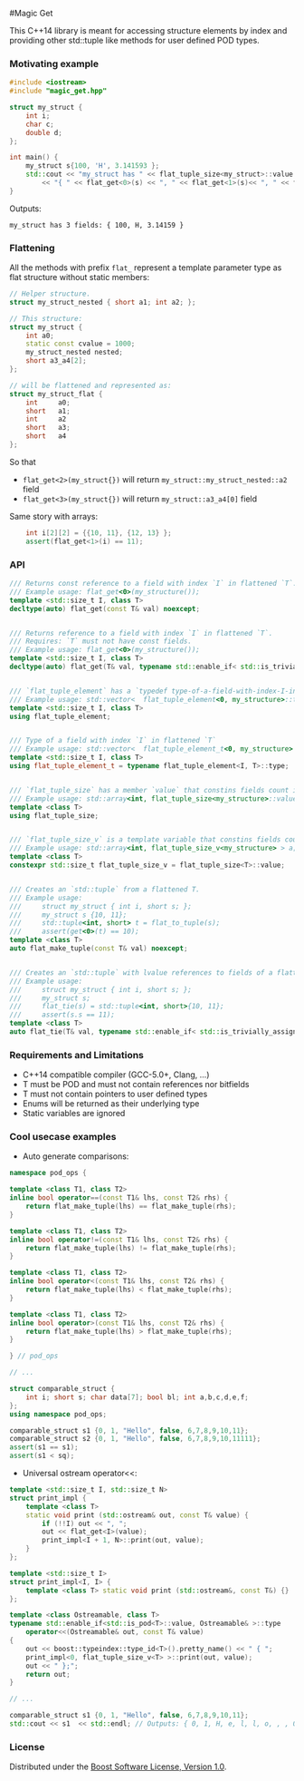 #Magic Get

This C++14 library is meant for accessing structure elements by index and providing other std::tuple like methods for user defined POD types.


### Motivating example
```c++
#include <iostream>
#include "magic_get.hpp"

struct my_struct {
    int i;
    char c;
    double d;
};

int main() {
    my_struct s{100, 'H', 3.141593 };
    std::cout << "my_struct has " << flat_tuple_size<my_struct>::value << " fields: "
        << "{ " << flat_get<0>(s) << ", " << flat_get<1>(s)<< ", " << flat_get<2>(s) << " }\n";
}

```

Outputs:
```
my_struct has 3 fields: { 100, H, 3.14159 }
```

### Flattening
All the methods with prefix `flat_` represent a template parameter type as flat structure without static members:

```c++
// Helper structure.
struct my_struct_nested { short a1; int a2; };

// This structure:
struct my_struct {
    int a0;
    static const cvalue = 1000;
    my_struct_nested nested;
    short a3_a4[2];
};

// will be flattened and represented as:
struct my_struct_flat {
    int     a0;
    short   a1;
    int     a2
    short   a3;
    short   a4
};
```
So that
* `flat_get<2>(my_struct{})` will return `my_struct::my_struct_nested::a2` field
* `flat_get<3>(my_struct{})` will return `my_struct::a3_a4[0]` field

Same story with arrays:
```c++
    int i[2][2] = {{10, 11}, {12, 13} };
    assert(flat_get<1>(i) == 11);
```

### API
```c++
/// Returns const reference to a field with index `I` in flattened `T`.
/// Example usage: flat_get<0>(my_structure());
template <std::size_t I, class T>
decltype(auto) flat_get(const T& val) noexcept;


/// Returns reference to a field with index `I` in flattened `T`.
/// Requires: `T` must not have const fields.
/// Example usage: flat_get<0>(my_structure());
template <std::size_t I, class T>
decltype(auto) flat_get(T& val, typename std::enable_if< std::is_trivially_assignable<T, T>::value>::type* = 0);


/// `flat_tuple_element` has a `typedef type-of-a-field-with-index-I-in-flattened-T type;`
/// Example usage: std::vector<  flat_tuple_element<0, my_structure>::type  > v;
template <std::size_t I, class T>
using flat_tuple_element;


/// Type of a field with index `I` in flattened `T`
/// Example usage: std::vector<  flat_tuple_element_t<0, my_structure>  > v;
template <std::size_t I, class T>
using flat_tuple_element_t = typename flat_tuple_element<I, T>::type;


/// `flat_tuple_size` has a member `value` that constins fields count in a flattened `T`.
/// Example usage: std::array<int, flat_tuple_size<my_structure>::value > a;
template <class T>
using flat_tuple_size;


/// `flat_tuple_size_v` is a template variable that constins fields count in a flattened `T`.
/// Example usage: std::array<int, flat_tuple_size_v<my_structure> > a;
template <class T>
constexpr std::size_t flat_tuple_size_v = flat_tuple_size<T>::value;


/// Creates an `std::tuple` from a flattened T.
/// Example usage: 
///     struct my_struct { int i, short s; };
///     my_struct s {10, 11};
///     std::tuple<int, short> t = flat_to_tuple(s);
///     assert(get<0>(t) == 10);
template <class T>
auto flat_make_tuple(const T& val) noexcept;


/// Creates an `std::tuple` with lvalue references to fields of a flattened T.
/// Example usage: 
///     struct my_struct { int i, short s; };
///     my_struct s;
///     flat_tie(s) = std::tuple<int, short>{10, 11};
///     assert(s.s == 11);
template <class T>
auto flat_tie(T& val, typename std::enable_if< std::is_trivially_assignable<T, T>::value>::type* = 0 ) noexcept;
```

### Requirements and Limitations

* C++14 compatible compiler (GCC-5.0+, Clang, ...)
* T must be POD and must not contain references nor bitfields
* T must not contain pointers to user defined types
* Enums will be returned as their underlying type
* Static variables are ignored


### Cool usecase examples

* Auto generate comparisons:
```c++
namespace pod_ops {

template <class T1, class T2>
inline bool operator==(const T1& lhs, const T2& rhs) {
    return flat_make_tuple(lhs) == flat_make_tuple(rhs);
}

template <class T1, class T2>
inline bool operator!=(const T1& lhs, const T2& rhs) {
    return flat_make_tuple(lhs) != flat_make_tuple(rhs);
}

template <class T1, class T2>
inline bool operator<(const T1& lhs, const T2& rhs) {
    return flat_make_tuple(lhs) < flat_make_tuple(rhs);
}

template <class T1, class T2>
inline bool operator>(const T1& lhs, const T2& rhs) {
    return flat_make_tuple(lhs) > flat_make_tuple(rhs);
}

} // pod_ops

// ...

struct comparable_struct {
    int i; short s; char data[7]; bool bl; int a,b,c,d,e,f;
};
using namespace pod_ops;

comparable_struct s1 {0, 1, "Hello", false, 6,7,8,9,10,11};
comparable_struct s2 {0, 1, "Hello", false, 6,7,8,9,10,11111};
assert(s1 == s1);
assert(s1 < sq);

```

* Universal ostream operator<<:
```c++
template <std::size_t I, std::size_t N>
struct print_impl {
    template <class T>
    static void print (std::ostream& out, const T& value) {
        if (!!I) out << ", ";
        out << flat_get<I>(value);
        print_impl<I + 1, N>::print(out, value);
    }
};

template <std::size_t I>
struct print_impl<I, I> {
    template <class T> static void print (std::ostream&, const T&) {}
};

template <class Ostreamable, class T>
typename std::enable_if<std::is_pod<T>::value, Ostreamable& >::type
    operator<<(Ostreamable& out, const T& value)
{
    out << boost::typeindex::type_id<T>().pretty_name() << " { ";
    print_impl<0, flat_tuple_size_v<T> >::print(out, value);
    out << " };";
    return out;
}

// ...

comparable_struct s1 {0, 1, "Hello", false, 6,7,8,9,10,11};
std::cout << s1  << std::endl; // Outputs: { 0, 1, H, e, l, l, o, , , 0, 6, 7, 8, 9, 10, 11 }
```

### License

Distributed under the [Boost Software License, Version 1.0](http://boost.org/LICENSE_1_0.txt).
